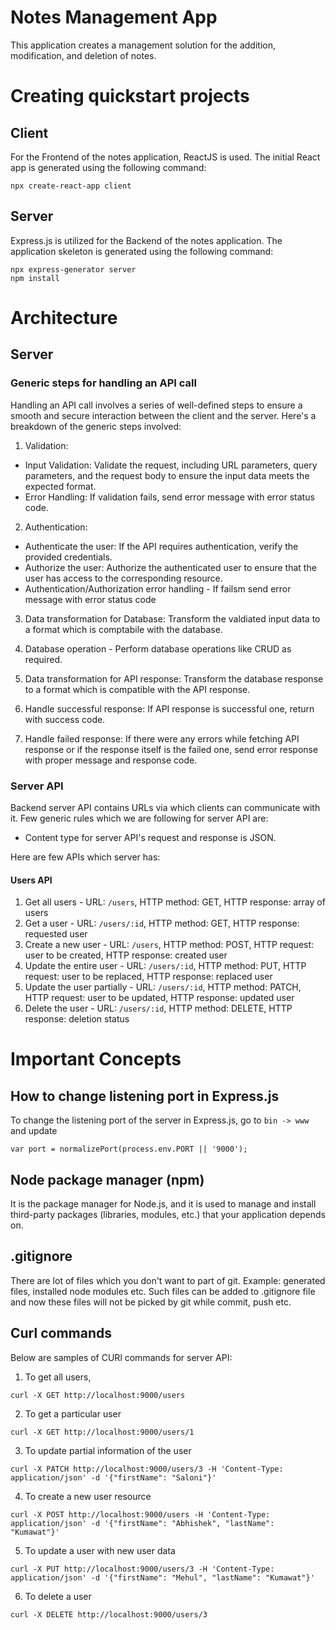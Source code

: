 # Notes Management App
This application creates a management solution for the addition, modification, and deletion of notes.

# Creating quickstart projects
## Client
For the Frontend of the notes application, ReactJS is used. The initial React app is generated using the following command:
```
npx create-react-app client
```

## Server
Express.js is utilized for the Backend of the notes application. The application skeleton is generated using the following command:
```
npx express-generator server
npm install
```

# Architecture
## Server
### Generic steps for handling an API call
Handling an API call involves a series of well-defined steps to ensure a smooth and secure interaction between the client and the server. Here's a breakdown of the generic steps involved:
1. Validation:
- Input Validation: Validate the request, including URL parameters, query parameters, and the request body to ensure the input data meets the expected format.
- Error Handling: If validation fails, send error message with error status code. 

2. Authentication:
- Authenticate the user: If the API requires authentication, verify the provided credentials. 
- Authorize the user: Authorize the authenticated user to ensure that the user has access to the corresponding resource.
- Authentication/Authorization error handling - If failsm send error message with error status code

3. Data transformation for Database: Transform the valdiated input data to a format which is comptabile with the database.

4. Database operation - Perform database operations like CRUD as required.

5. Data transformation for API response: Transform the database response to a format which is compatible with the API response.

6. Handle successful response: If API response is successful one, return with success code.

7. Handle failed response: If there were any errors while fetching API response or if the response itself is the failed one, send error response with proper message and response code.

### Server API
Backend server API contains URLs via which clients can communicate with it. Few generic rules which we are following for server API are:
- Content type for server API's request and response is JSON.

Here are few APIs which server has:
#### Users API
1. Get all users - URL: `/users`, HTTP method: GET, HTTP response: array of users
2. Get a user - URL: `/users/:id`, HTTP method: GET, HTTP response: requested user 
3. Create a new user - URL: `/users`, HTTP method: POST, HTTP request: user to be created, HTTP response: created user
4. Update the entire user - URL: `/users/:id`, HTTP method: PUT, HTTP request: user to be replaced, HTTP response: replaced user
5. Update the user partially - URL: `/users/:id`, HTTP method: PATCH, HTTP request: user to be updated, HTTP response: updated user
6. Delete the user - URL: `/users/:id`, HTTP method: DELETE, HTTP response: deletion status

# Important Concepts
## How to change listening port in Express.js
To change the listening port of the server in Express.js, go to `bin -> www` and update 
```
var port = normalizePort(process.env.PORT || '9000');
```
## Node package manager (npm)
It is the package manager for Node.js, and it is used to manage and install third-party packages (libraries, modules, etc.) that your application depends on.

## .gitignore
There are lot of files which you don't want to part of git. Example: generated files, installed node modules etc. Such files can be added to .gitignore file and now these files will not be picked by git while commit, push etc.

## Curl commands
Below are samples of CURl commands for server API:

1. To get all users,
```
curl -X GET http://localhost:9000/users
```
2. To get a particular user
```
curl -X GET http://localhost:9000/users/1
```
3. To update partial information of the user
```
curl -X PATCH http://localhost:9000/users/3 -H 'Content-Type: application/json' -d '{"firstName": "Saloni"}'
```
4. To create a new user resource
```
curl -X POST http://localhost:9000/users -H 'Content-Type: application/json' -d '{"firstName": "Abhishek", "lastName": "Kumawat"}'
```
5. To update a user with new user data
```
curl -X PUT http://localhost:9000/users/3 -H 'Content-Type: application/json' -d '{"firstName": "Mehul", "lastName": "Kumawat"}'
```
6. To delete a user
```
curl -X DELETE http://localhost:9000/users/3
```
#